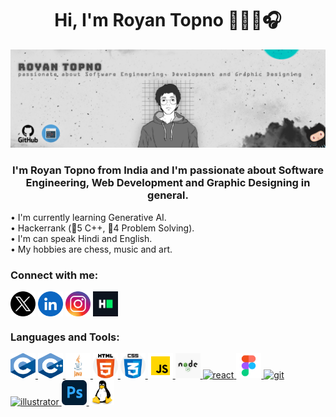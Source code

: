 <h1 align="center">Hi, I'm Royan Topno 🙋🏾‍♂️🎧</h1>

<p align="center"><img src="https://github.com/P00P-head/P00P-head/blob/main/githubBanner.png"/> </p>
<h3 align="center">I'm Royan Topno from India and I'm passionate about Software Engineering, Web Development and Graphic Designing in general.</h3>

<p>
  • I'm currently learning Generative AI.<br>
  • Hackerrank (🌟5 C++, 🌟4 Problem Solving).<br>
  • I'm can speak Hindi and English.<br>
  • My hobbies are chess, music and art.<br>
  
</p>

<h3 align="left">Connect with me:</h3>
<p align="left">
<a href="https://twitter.com/shirozakee">
<img align="center" src="https://github.com/P00P-head/P00P-head/blob/main/git_icons/twitter.png" alt="shirozakee" height="40" width="40" /></a>
<a href="https://linkedin.com/in/royan-topno-633072247"><img align="center" src="https://github.com/P00P-head/P00P-head/blob/main/git_icons/linkedin.png" alt="royan-topno-633072247" height="40" width="40" /></a>
<a href="https://instagram.com/sabanroyan"><img align="center" src="https://github.com/P00P-head/P00P-head/blob/main/git_icons/insta.png" alt="sabanroyan" height="40" width="40" /></a>
<a href="https://www.hackerrank.com/royantopno2000"><img align="center" src="https://github.com/P00P-head/P00P-head/blob/main/git_icons/HR.png" alt="royantopno2000" height="40" width="40" /></a>
</p>

<h3 align="left">Languages and Tools:</h3>
<p align="left"> 
<a href="https://www.cprogramming.com/"> <img src="https://github.com/P00P-head/P00P-head/blob/main/git_icons/C.png" alt="c" width="40" height="40"/> </a> 
<a href="https://www.w3schools.com/cpp/" > <img src="https://github.com/P00P-head/P00P-head/blob/main/git_icons/cpp.png" alt="cplusplus" 
width="40" height="40"/> </a> 
<a href="https://www.java.com/"> <img src="https://github.com/P00P-head/P00P-head/blob/main/git_icons/java.jpg" alt="java" width="40" height="40"/> </a> 
<a href="https://www.w3.org/html/"> <img src="https://github.com/P00P-head/P00P-head/blob/main/git_icons/HTML.png" alt="html5" width="40" height="40"/> </a> 
<a href="https://www.w3schools.com/css/"> <img src="https://github.com/P00P-head/P00P-head/blob/main/git_icons/CSS.png" alt="css3" width="40" height="40"/> </a> 
<a href=""> <img src="https://github.com/P00P-head/P00P-head/blob/main/git_icons/javascript.png" alt="js" width="40" height="40"/> </a> 
<a href="https://nodejs.org/en"> <img src="https://github.com/P00P-head/P00P-head/blob/main/git_icons/node.jpg" alt="js" width="40" height="40"/> </a> 
<a href="https://react.dev/"> <img src="https://images.icon-icons.com/2108/PNG/512/react_icon_130845.png" alt="react" width="40" height="40"/> </a> 
<a href="https://www.figma.com/"> <img src="https://github.com/P00P-head/P00P-head/blob/main/git_icons/figma.png" alt="git" width="40" height="40"/> </a> 
<a href="https://git-scm.com/"> <img src="https://www.vectorlogo.zone/logos/git-scm/git-scm-icon.svg" alt="git" width="40" height="40"/> </a> 
<a href="https://www.adobe.com/in/products/illustrator.html" > <img src="https://www.vectorlogo.zone/logos/adobe_illustrator/adobe_illustrator-icon.svg" alt="illustrator" width="40" height="40"/> </a>
<a href="https://www.photoshop.com/en"> <img src="https://github.com/P00P-head/P00P-head/blob/main/git_icons/ps.png" alt="photoshop" width="40" height="40"/> </a> 
<a href="https://www.linux.org/"> <img src="https://raw.githubusercontent.com/devicons/devicon/master/icons/linux/linux-original.svg" alt="linux" width="40" height="40"/> </a>

</p>
